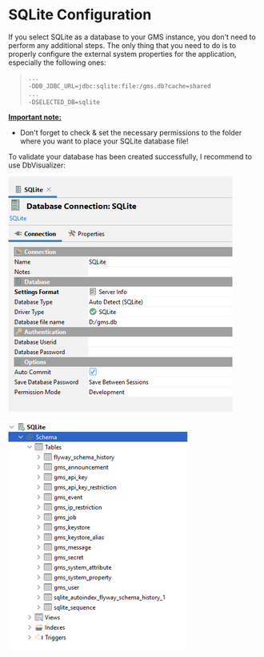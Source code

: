 # SQLite Configuration

If you select SQLite as a database to your GMS instance, you don't need to perform any additional steps. The only thing that you need to do is to properly configure the external system properties for the application, especially the following ones:

> ```
> ...
> -DDB_JDBC_URL=jdbc:sqlite:file:/gms.db?cache=shared
> ...
> -DSELECTED_DB=sqlite
> ```

**<u>Important note:</u>**

- Don't forget to check & set the necessary permissions to the folder where you want to place your SQLite database file!

To validate your database has been created successfully, I recommend to use DbVisualizer:

![image](assets/dbvisualizer.png)

![image](assets/dbvisualizer2.png)
